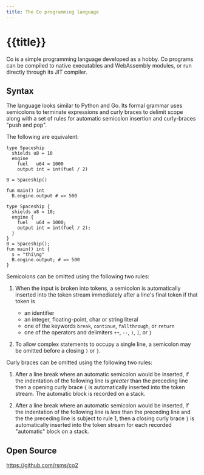 ```yaml
---
title: The Co programming language
---
```


# {{title}}

Co is a simple programming language developed as a hobby.
Co programs can be compiled to native executables and WebAssembly modules,
or run directly through its JIT compiler.


## Syntax

The language looks similar to Python and Go.
Its formal grammar uses semicolons to terminate expressions and curly braces
to delimit scope along with a set of rules for automatic semicolon insertion
and curly-braces "push and pop".

The following are equivalent:

```co
type Spaceship
  shields u8 = 10
  engine
    fuel   u64 = 1000
    output int = int(fuel / 2)

B = Spaceship()

fun main() int
  B.engine.output # => 500
```

```co
type Spaceship {
  shields u8 = 10;
  engine {
    fuel   u64 = 1000;
    output int = int(fuel / 2);
  }
}
B = Spaceship();
fun main() int {
  s = "thi\ng"
  B.engine.output; # => 500
}
```

Semicolons can be omitted using the following two rules:

1. When the input is broken into tokens, a semicolon is automatically inserted
   into the token stream immediately after a line's final token if that token is
    - an identifier
    - an integer, floating-point, char or string literal
    - one of the keywords `break`, `continue`, `fallthrough`, or `return`
    - one of the operators and delimiters `++`, `--`, `)`, `]`, or `}`

2. To allow complex statements to occupy a single line, a semicolon may be
   omitted before a closing `)` or `}`.

Curly braces can be omitted using the following two rules:

1. After a line break where an automatic semicolon would be inserted, if the
   indentation of the following line is _greater_ than the preceding line then
   a opening curly brace `{` is automatically inserted into the token stream.
   The automatic block is recorded on a stack.

2. After a line break where an automatic semicolon would be inserted, if the
   indentation of the following line is _less_ than the preceding line and the
   the preceding line is subject to rule 1, then
   a closing curly brace `}` is automatically inserted into the token stream
   for each recorded "automatic" block on a stack.


## Open Source

<https://github.com/rsms/co2>
